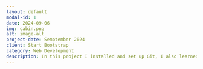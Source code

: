 ```yaml
---
layout: default
modal-id: 1
date: 2024-09-06
img: cabin.png
alt: image-alt
project-date: Semptember 2024
client: Start Bootstrap
category: Web Development
description: In this project I installed and set up Git, I also learned how to commit changes and work with repositories.
---
```

